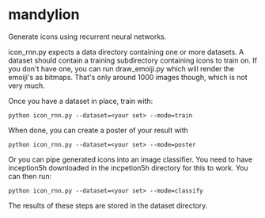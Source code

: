 # mandylion
Generate icons using recurrent neural networks.

icon_rnn.py expects a data directory containing one or more datasets. A dataset should contain a training
subdirectory containing icons to train on. If you don't have one, you can run draw_emoiji.py which will
render the emoiji's as bitmaps. That's only around 1000 images though, which is not very much.

Once you have a dataset in place, train with:

`python icon_rnn.py --dataset=<your set> --mode=train`

When done, you can create a poster of your result with

`python icon_rnn.py --dataset=<your set> --mode=poster`

Or you can pipe generated icons into an image classifier. You need to have inception5h downloaded in the
incpetion5h directory for this to work. You can then run:

`python icon_rnn.py --dataset=<your set> --mode=classify`

The results of these steps are stored in the dataset directory.

